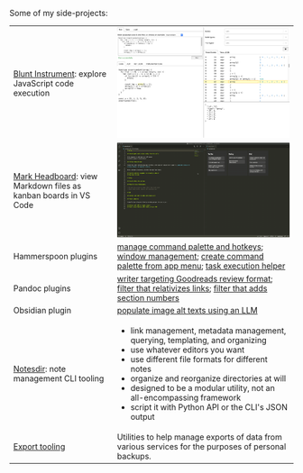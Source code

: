 Some of my side-projects:

<table>
  <tr>
    <td><a href="https://github.com/brokensandals/blunt-instrument">Blunt Instrument</a>: explore JavaScript code execution</td>
    <td><img src="https://raw.githubusercontent.com/brokensandals/blunt-instrument/master/ui-screenshot.png" /></td>
  </tr>
  <tr>
    <td><a href="https://github.com/brokensandals/markheadboard">Mark Headboard</a>: view Markdown files as kanban boards in VS Code</td>
    <td><img src="https://raw.githubusercontent.com/brokensandals/markheadboard/master/docs/demo.gif" /></td>
  </tr>
  <tr>
    <td>Hammerspoon plugins</td>
    <td><a href="https://github.com/brokensandals/CommandCatalog.spoon">manage command palette and hotkeys</a>; <a href="https://github.com/brokensandals/ArrangeWindows.spoon">window management</a>; <a href="https://github.com/brokensandals/MenuChooser.spoon">create command palette from app menu</a>; <a href="https://github.com/brokensandals/TaskHelper.spoon">task execution helper</a></td>
  </tr>
  <tr>
    <td>Pandoc plugins</td>
    <td>
      <a href="https://github.com/brokensandals/pandoc-goodreads-writer">writer targeting Goodreads review format</a>; <a href="https://github.com/brokensandals/pandoc-link-relativizer-filter">filter that relativizes links</a>; <a href="https://github.com/brokensandals/pandoc-section-number-filter">filter that adds section numbers</a>
    </td>
  </tr>
  <tr>
    <td>Obsidian plugin</td>
    <td><a href="https://github.com/brokensandals/obsidian-auto-image-alt-plugin">populate image alt texts using an LLM</a></td>
  </tr>
  <tr>
    <td><a href="https://github.com/brokensandals/notesdir">Notesdir</a>: note management CLI tooling</td>
    <td>
      <ul>
        <li>link management, metadata management, querying, templating, and organizing</li>
        <li>use whatever editors you want</li>
        <li>use different file formats for different notes</li>
        <li>organize and reorganize directories at will</li>
        <li>designed to be a modular utility, not an all-encompassing framework</li>
        <li>script it with Python API or the CLI's JSON output</li>
      </ul>
    </td>
  </tr>
  <tr>
    <td><a href="https://brokensandals.net/technical/backup-tooling/">Export tooling</a></td>
    <td>Utilities to help manage exports of data from various services for the purposes of personal backups.</td>
  </tr>
</table>
